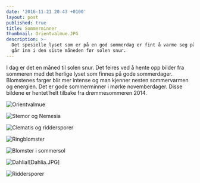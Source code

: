 ```yaml
---
date: '2016-11-21 20:43 +0100'
layout: post
published: true
title: Sommerminner
thumbnail: Orientvalmue.JPG
description: >-
  Det spesielle lyset som er på en god sommerdag er fint å varme seg på når vi
  går inn i den siste måneden før solen snur.
---
```


I dag er det en måned til solen snur. Det feires ved å hente opp bilder fra sommeren med det herlige lyset som finnes på gode sommerdager. Blomstenes farger blir mer intense og man kjenner nesten sommervarmen og energien. Det er gode sommerminner i mørke novemberdager. Disse bildene er hentet helt tilbake fra drømmesommeren 2014.

![Orientvalmue]({{site.baseurl}}/assets/img/Orientvalmue.JPG)

![Stemor og Nemesia]({{site.baseurl}}/assets/img/Stemor%20og%20Nemesia.JPG)

<!--more-->

![Clematis og riddersporer]({{site.baseurl}}/assets/img/Clematis%20og%20ridderspore.JPG)

![Ringblomster]({{site.baseurl}}/assets/img/Ringblomster.JPG)

![Blomster i sommersol]({{site.baseurl}}/assets/img/Blomster%20i%20sommersol.JPG)

![Dahlia]({{site.baseurl}}/assets/img/Dahlia.JPG)![Dahlia.JPG]

![Riddersporer]({{site.baseurl}}/assets/img/Riddersporer.JPG)
